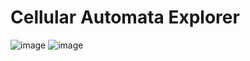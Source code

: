 # Cellular Automata Explorer

![image](https://github.com/Insanityandme/cellular_automata/assets/1380257/3a28a249-e20f-464d-b709-e49e2a1b056c)
![image](https://github.com/Insanityandme/cellular_automata/assets/1380257/e7eb6885-c0be-4106-80c0-0df5003d479f)
